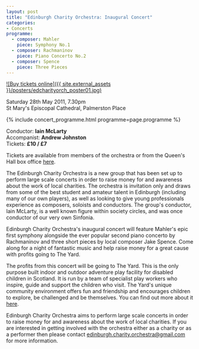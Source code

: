 ```yaml
---
layout: post
title: "Edinburgh Charity Orchestra: Inaugural Concert"
categories:
- Concerts
programme:
  - composer: Mahler
    piece: Symphony No.1
  - composer: Rachmaninov
    piece: Piano Concerto No.2
  - composer: Spence
    piece: Three Pieces
---
```


[![Buy tickets online]({{ site.external_assets }}/posters/edcharityorch_poster01.jpg)](http://www.thequeenshall.net/elsewhere/shows/edinburgh-charity-orchestra-2)

<p class="hero">
Saturday 28th May 2011, 7.30pm<br>
St Mary's Episcopal Cathedral, Palmerston Place
</p>

{% include concert_programme.html programme=page.programme %}

Conductor: **Iain McLarty**<br>
Accompanist: **Andrew Johnston**<br>
Tickets: **&pound;10 / &pound;7**

Tickets are available from members of the orchestra or from the Queen's Hall
box office
[here](http://www.thequeenshall.net/elsewhere/shows/edinburgh-charity-orchestra-2).

The Edinburgh Charity Orchestra is a new group that has been set up to perform
large scale concerts in order to raise money for and awareness about the work
of local charities. The orchestra is invitation only and draws from some of the
best student and amateur talent in Edinburgh (including many of our own
players), as well as looking to give young professionals experience as
composers, soloists and conductors. The group's conductor, Iain McLarty, is a
well known figure within society circles, and was once conductor of our very
own Sinfonia.

Edinburgh Charity Orchestra's inaugural concert will feature Mahler's epic
first symphony alongside the ever popular second piano concerto by Rachmaninov
and three short pieces by local composer Jake Spence. Come along for a night of
fantastic music and help raise money for a great cause with profits going to
The Yard.

The profits from this concert will be going to The Yard. This is the only
purpose built indoor and outdoor adventure play facility for disabled children
in Scotland. It is run by a team of specialist play workers who inspire, guide
and support the children who visit. The Yard's unique community environment
offers fun and friendship and encourages children to explore, be challenged and
be themselves. You can find out more about it
[here](http://www.theyardscotland.org.uk/).

Edinburgh Charity Orchestra aims to perform large scale concerts in order to
raise money for and awareness about the work of local charities. If you are
interested in getting involved with the orchestra either as a charity or as a
performer then please contact [edinburgh.charity.orchestra@gmail.com](mailto:edinburgh.charity.orchestra@gmail.com)
for more information.
